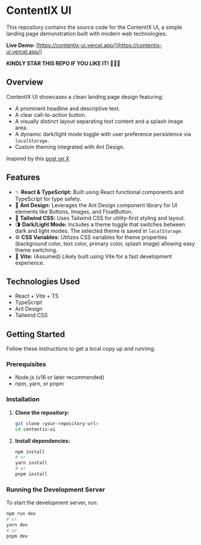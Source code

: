 # ContentIX UI

This repository contains the source code for the ContentIX UI, a simple landing page demonstration built with modern web technologies.

**Live Demo:** [https://contentix-ui.vercel.app/](https://contentix-ui.vercel.app/)

**KINDLY STAR THIS REPO IF YOU LIKE IT! 🙏🙏🙏**

## Overview

ContentIX UI showcases a clean landing page design featuring:

- A prominent headline and descriptive text.
- A clear call-to-action button.
- A visually distinct layout separating text content and a splash image area.
- A dynamic dark/light mode toggle with user preference persistence via `localStorage`.
- Custom theming integrated with Ant Design.

Inspired by this [post on X](https://x.com/anna_designer__/status/1915799928846114905)

## Features

- ✨ **React & TypeScript:** Built using React functional components and TypeScript for type safety.
- 🎨 **Ant Design:** Leverages the Ant Design component library for UI elements like Buttons, Images, and FloatButton.
- 💅 **Tailwind CSS:** Uses Tailwind CSS for utility-first styling and layout.
- 🌗 **Dark/Light Mode:** Includes a theme toggle that switches between dark and light modes. The selected theme is saved in `localStorage`.
- ⚙️ **CSS Variables:** Utilizes CSS variables for theme properties (background color, text color, primary color, splash image) allowing easy theme switching.
- 🚀 **Vite:** (Assumed) Likely built using Vite for a fast development experience.

## Technologies Used

- React + Vite + TS
- TypeScript
- Ant Design
- Tailwind CSS

## Getting Started

Follow these instructions to get a local copy up and running.

### Prerequisites

- Node.js (v16 or later recommended)
- npm, yarn, or pnpm

### Installation

1.  **Clone the repository:**
    ```bash
    git clone <your-repository-url>
    cd contentix-ui
    ```
2.  **Install dependencies:**
    ```bash
    npm install
    # or
    yarn install
    # or
    pnpm install
    ```

### Running the Development Server

To start the development server, run:

```bash
npm run dev
# or
yarn dev
# or
pnpm dev
```
